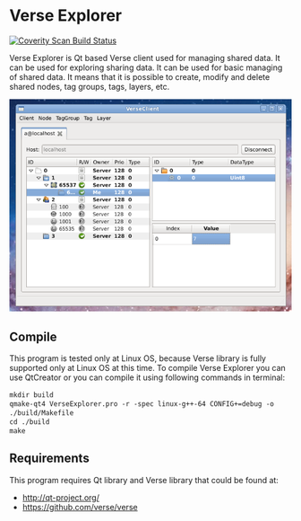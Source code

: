 Verse Explorer
==============

[![Coverity Scan Build Status](https://scan.coverity.com/projects/2127/badge.svg)](https://scan.coverity.com/projects/2127)

Verse Explorer is Qt based Verse client used for managing shared data. It can
be used for exploring sharing data. It can be used for basic managing of
shared data. It means that it is possible to create, modify and delete shared
nodes, tag groups, tags, layers, etc.

![Verse Explorer screenshot](/images/screenshot.png "Verse Explorer screenshot")

Compile
-------

This program is tested only at Linux OS, because Verse library is fully supported
only at Linux OS at this time. To compile Verse Explorer you can use QtCreator or
you can compile it using following commands in terminal:

    mkdir build
    qmake-qt4 VerseExplorer.pro -r -spec linux-g++-64 CONFIG+=debug -o ./build/Makefile
    cd ./build
    make

Requirements
------------

This program requires Qt library and Verse library that could be found at:

* http://qt-project.org/
* https://github.com/verse/verse

